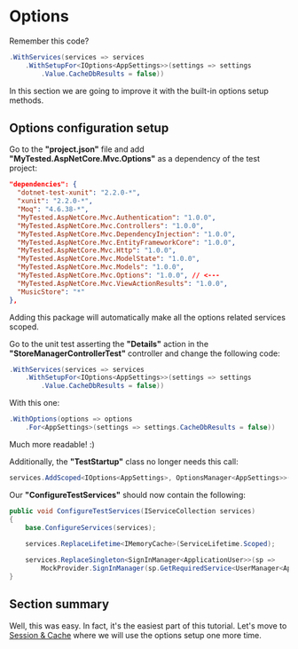 # Options

Remember this code?

```c#
.WithServices(services => services
    .WithSetupFor<IOptions<AppSettings>>(settings => settings
        .Value.CacheDbResults = false))
```

In this section we are going to improve it with the built-in options setup methods.

## Options configuration setup

Go to the **"project.json"** file and add **"MyTested.AspNetCore.Mvc.Options"** as a dependency of the test project:

```json
"dependencies": {
  "dotnet-test-xunit": "2.2.0-*",
  "xunit": "2.2.0-*",
  "Moq": "4.6.38-*",
  "MyTested.AspNetCore.Mvc.Authentication": "1.0.0",
  "MyTested.AspNetCore.Mvc.Controllers": "1.0.0",
  "MyTested.AspNetCore.Mvc.DependencyInjection": "1.0.0",
  "MyTested.AspNetCore.Mvc.EntityFrameworkCore": "1.0.0",
  "MyTested.AspNetCore.Mvc.Http": "1.0.0",
  "MyTested.AspNetCore.Mvc.ModelState": "1.0.0",
  "MyTested.AspNetCore.Mvc.Models": "1.0.0",
  "MyTested.AspNetCore.Mvc.Options": "1.0.0", // <---
  "MyTested.AspNetCore.Mvc.ViewActionResults": "1.0.0",
  "MusicStore": "*"
},
```

Adding this package will automatically make all the options related services scoped.

Go to the unit test asserting the **"Details"** action in the **"StoreManagerControllerTest"** controller and change the following code:

```c#
.WithServices(services => services
    .WithSetupFor<IOptions<AppSettings>>(settings => settings
        .Value.CacheDbResults = false))
```

With this one:

```c#
.WithOptions(options => options
	.For<AppSettings>(settings => settings.CacheDbResults = false))
```

Much more readable! :)

Additionally, the **"TestStartup"** class no longer needs this call:

```c#
services.AddScoped<IOptions<AppSettings>, OptionsManager<AppSettings>>();
```

Our **"ConfigureTestServices"** should now contain the following:

```c#
public void ConfigureTestServices(IServiceCollection services)
{
	base.ConfigureServices(services);
	
	services.ReplaceLifetime<IMemoryCache>(ServiceLifetime.Scoped);

	services.ReplaceSingleton<SignInManager<ApplicationUser>>(sp => 
		MockProvider.SignInManager(sp.GetRequiredService<UserManager<ApplicationUser>>()));
}
```

## Section summary

Well, this was easy. In fact, it's the easiest part of this tutorial. Let's move to [Session & Cache](/tutorial/sessioncache.html) where we will use the options setup one more time.